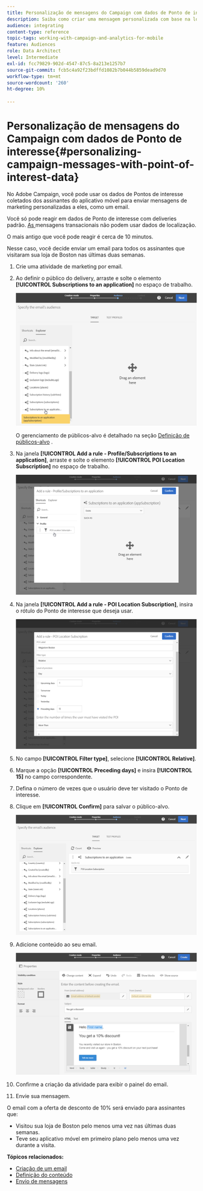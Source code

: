 ```yaml
---
title: Personalização de mensagens do Campaign com dados de Ponto de interesse
description: Saiba como criar uma mensagem personalizada com base na localização dos assinantes com a integração de dados do Ponto de interesse.
audience: integrating
content-type: reference
topic-tags: working-with-campaign-and-analytics-for-mobile
feature: Audiences
role: Data Architect
level: Intermediate
exl-id: fcc79829-902d-4547-87c5-8a213e1257b7
source-git-commit: fcb5c4a92f23bdffd1082b7b044b5859dead9d70
workflow-type: tm+mt
source-wordcount: '260'
ht-degree: 10%

---
```


# Personalização de mensagens do Campaign com dados de Ponto de interesse{#personalizing-campaign-messages-with-point-of-interest-data}

No Adobe Campaign, você pode usar os dados de Pontos de interesse coletados dos assinantes do aplicativo móvel para enviar mensagens de marketing personalizadas a eles, como um email.

Você só pode reagir em dados de Ponto de interesse com deliveries padrão. [As ](../../channels/using/getting-started-with-transactional-msg.md) mensagens transacionais não podem usar dados de localização.

O mais antigo que você pode reagir é cerca de 10 minutos.

Nesse caso, você decide enviar um email para todos os assinantes que visitaram sua loja de Boston nas últimas duas semanas.

1. Crie uma atividade de marketing por email.
1. Ao definir o público do delivery, arraste e solte o elemento **[!UICONTROL Subscriptions to an application]** no espaço de trabalho.

   ![](assets/poi_subscriptions_app.png)

   O gerenciamento de públicos-alvo é detalhado na seção [Definição de públicos-alvo](../../audiences/using/creating-audiences.md) .

1. Na janela **[!UICONTROL Add a rule - Profile/Subscriptions to an application]**, arraste e solte o elemento **[!UICONTROL POI Location Subscription]** no espaço de trabalho.

   ![](assets/poi_add_rule_profile_subscription.png)

1. Na janela **[!UICONTROL Add a rule - POI Location Subscription]**, insira o rótulo do Ponto de interesse que deseja usar.

   ![](assets/poi_location_subscription.png)

1. No campo **[!UICONTROL Filter type]**, selecione **[!UICONTROL Relative]**.
1. Marque a opção **[!UICONTROL Preceding days]** e insira **[!UICONTROL 15]** no campo correspondente.
1. Defina o número de vezes que o usuário deve ter visitado o Ponto de interesse.
1. Clique em **[!UICONTROL Confirm]** para salvar o público-alvo.

   ![](assets/poi_subscriptions_app_audience_defined.png)

1. Adicione conteúdo ao seu email.

   ![](assets/poi_email_content.png)

1. Confirme a criação da atividade para exibir o painel do email.
1. Envie sua mensagem.

O email com a oferta de desconto de 10% será enviado para assinantes que:

* Visitou sua loja de Boston pelo menos uma vez nas últimas duas semanas.
* Teve seu aplicativo móvel em primeiro plano pelo menos uma vez durante a visita.

**Tópicos relacionados:**

* [Criação de um email](../../channels/using/creating-an-email.md)
* [Definição do conteúdo](../../designing/using/personalization.md#example-email-personalization)
* [Envio de mensagens](../../sending/using/confirming-the-send.md)
